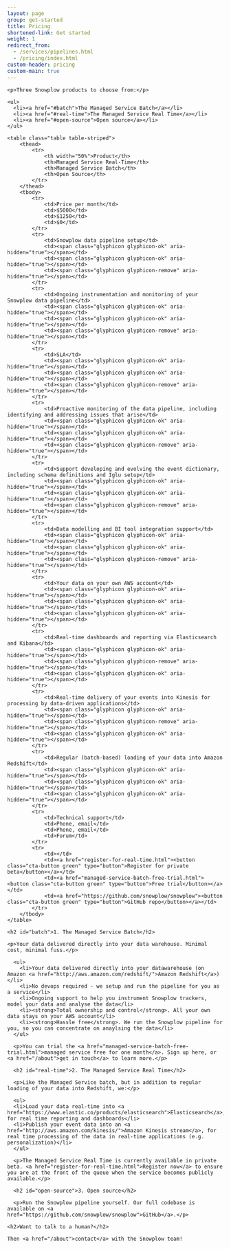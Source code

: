 ```yaml
---
layout: page
group: get-started
title: Pricing
shortened-link: Get started
weight: 1
redirect_from:
  - /services/pipelines.html
  - /pricing/index.html
custom-header: pricing
custom-main: true
---
```


<div class="wrapper white">
  <div class="container">

    <p>Three Snowplow products to choose from:</p>

    <ul>
      <li><a href="#batch">The Managed Service Batch</a></li>
      <li><a href="#real-time">The Managed Service Real Time</a></li>
      <li><a href="#open-source">Open source</a></li>
    </ul>

    <table class="table table-striped">
        <thead>
            <tr>
                <th width="50%">Product</th>
                <th>Managed Service Real-Time</th>
                <th>Managed Service Batch</th>
                <th>Open Source</th>
            </tr>
        </thead>
        <tbody>
        	<tr>
        		<td>Price per month</td>
        		<td>$5000</td>
        		<td>$1250</td>
        		<td>$0</td>
        	</tr>
        	<tr>
        		<td>Snowplow data pipeline setup</td>
        		<td><span class="glyphicon glyphicon-ok" aria-hidden="true"></span></td>
        		<td><span class="glyphicon glyphicon-ok" aria-hidden="true"></span></td>
        		<td><span class="glyphicon glyphicon-remove" aria-hidden="true"></span></td>
        	</tr>
        	<tr>
        		<td>Ongoing instrumentation and monitoring of your Snowplow data pipeline</td>
        		<td><span class="glyphicon glyphicon-ok" aria-hidden="true"></span></td>
        		<td><span class="glyphicon glyphicon-ok" aria-hidden="true"></span></td>
        		<td><span class="glyphicon glyphicon-remove" aria-hidden="true"></span></td>
        	</tr>
        	<tr>
        		<td>SLA</td>
        		<td><span class="glyphicon glyphicon-ok" aria-hidden="true"></span></td>
        		<td><span class="glyphicon glyphicon-ok" aria-hidden="true"></span></td>
        		<td><span class="glyphicon glyphicon-remove" aria-hidden="true"></span></td>
        	</tr>
        	<tr>
        		<td>Proactive monitoring of the data pipeline, including identifying and addressing issues that arise</td>
        		<td><span class="glyphicon glyphicon-ok" aria-hidden="true"></span></td>
        		<td><span class="glyphicon glyphicon-ok" aria-hidden="true"></span></td>
        		<td><span class="glyphicon glyphicon-remove" aria-hidden="true"></span></td>
        	</tr>
        	<tr>
        		<td>Support developing and evolving the event dictionary, including schema definitions and Iglu setup</td>
        		<td><span class="glyphicon glyphicon-ok" aria-hidden="true"></span></td>
        		<td><span class="glyphicon glyphicon-ok" aria-hidden="true"></span></td>
        		<td><span class="glyphicon glyphicon-remove" aria-hidden="true"></span></td>
        	</tr>
        	<tr>
        		<td>Data modelling and BI tool integration support</td>
        		<td><span class="glyphicon glyphicon-ok" aria-hidden="true"></span></td>
        		<td><span class="glyphicon glyphicon-ok" aria-hidden="true"></span></td>
        		<td><span class="glyphicon glyphicon-remove" aria-hidden="true"></span></td>
        	</tr>
        	<tr>
        		<td>Your data on your own AWS account</td>
        		<td><span class="glyphicon glyphicon-ok" aria-hidden="true"></span></td>
        		<td><span class="glyphicon glyphicon-ok" aria-hidden="true"></span></td>
        		<td><span class="glyphicon glyphicon-ok" aria-hidden="true"></span></td>
        	</tr>
        	<tr>
        		<td>Real-time dashboards and reporting via Elasticsearch and Kibana</td>
        		<td><span class="glyphicon glyphicon-ok" aria-hidden="true"></span></td>
        		<td><span class="glyphicon glyphicon-remove" aria-hidden="true"></span></td>
        		<td><span class="glyphicon glyphicon-ok" aria-hidden="true"></span></td>
        	</tr>
        	<tr>
        		<td>Real-time delivery of your events into Kinesis for processing by data-driven applications</td>
        		<td><span class="glyphicon glyphicon-ok" aria-hidden="true"></span></td>
        		<td><span class="glyphicon glyphicon-remove" aria-hidden="true"></span></td>
        		<td><span class="glyphicon glyphicon-ok" aria-hidden="true"></span></td>
        	</tr>
        	<tr>
        		<td>Regular (batch-based) loading of your data into Amazon Redshift</td>
        		<td><span class="glyphicon glyphicon-ok" aria-hidden="true"></span></td>
        		<td><span class="glyphicon glyphicon-ok" aria-hidden="true"></span></td>
        		<td><span class="glyphicon glyphicon-ok" aria-hidden="true"></span></td>
        	</tr>
        	<tr>
        		<td>Technical support</td>
        		<td>Phone, email</td>
        		<td>Phone, email</td>
        		<td>Forum</td>
        	</tr>
        	<tr>
        		<td></td>
        		<td><a href="register-for-real-time.html"><button class="cta-button green" type="button">Register for private beta</button></a></td>
        		<td><a href="managed-service-batch-free-trial.html"><button class="cta-button green" type="button">Free trial</button></a></td>
        		<td><a href="https://github.com/snowplow/snowplow"><button class="cta-button green" type="button">GitHub repo</button></a></td>
        	</tr>
        </tbody>
    </table>

  </div>
</div>

<div class="wrapper gray">
  <div class="container">

    <h2 id="batch">1. The Managed Service Batch</h2>

    <p>Your data delivered directly into your data warehouse. Minimal cost, minimal fuss.</p>

      <ul>
        <li>Your data delivered directly into your datawarehouse (on Amazon <a href="http://aws.amazon.com/redshift/">Amazon Redshift</a>)</li>
        <li>No devops required - we setup and run the pipeline for you as a service</li>
        <li>Ongoing support to help you instrument Snowplow trackers, model your data and analyse the data</li>
        <li><strong>Total ownership and control</strong>. All your own data stays on your AWS account</li>
        <li><strong>Hassle free</strong>. We run the Snowplow pipeline for you, so you can concentrate on anaylsing the data</li>
      </ul>

      <p>You can trial the <a href="managed-service-batch-free-trial.html">managed service free for one month</a>. Sign up here, or <a href="/about">get in touch</a> to learn more.</p>

      <h2 id="real-time">2. The Managed Service Real Time</h2>

      <p>Like the Managed Service batch, but in addition to regular loading of your data into Redshift, we:</p>

      <ul>
      <li>Load your data real-time into <a href="https://www.elastic.co/products/elasticsearch">Elasticsearch</a>, for real time reporting and dashboards</li>
      <li>Publish your event data into an <a href="http://aws.amazon.com/kinesis/">Amazon Kinesis stream</a>, for real time processing of the data in real-time applications (e.g. personalization)</li>
      </ul>

      <p>The Managed Service Real Time is currently available in private beta. <a href="register-for-real-time.html">Register now</a> to ensure you are at the front of the queue when the service becomes publicly available.</p>

      <h2 id="open-source">3. Open source</h2>

      <p>Run the Snowplow pipeline yourself. Our full codebase is available on <a href="https://github.com/snowplow/snowplow">GitHub</a>.</p>

  </div>
</div>

<div class="wrapper white">
  <div class="container">

    <h2>Want to talk to a human?</h2>

    Then <a href="/about">contact</a> with the Snowplow team!

  </div>
</div>
